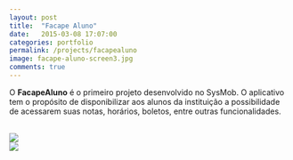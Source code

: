 ```yaml
---
layout: post
title:  "Facape Aluno"
date:   2015-03-08 17:07:00
categories: portfolio
permalink: /projects/facapealuno
image: facape-aluno-screen3.jpg
comments: true
---
```


O **FacapeAluno** é o primeiro projeto desenvolvido no SysMob. O aplicativo tem o propósito de disponibilizar aos alunos da instituição a possibilidade de acessarem suas notas, horários, boletos, entre outras funcionalidades.

<br>
<div class="col-md-6">
    <img src="{{ site.baseurl }}/img/posts/facape-aluno-screen1.jpg" class="img-responsive">
</div>

<div class="col-md-6">
    <img src="{{ site.baseurl }}/img/posts/facape-aluno-screen2.jpg" class="img-responsive">
</div>
